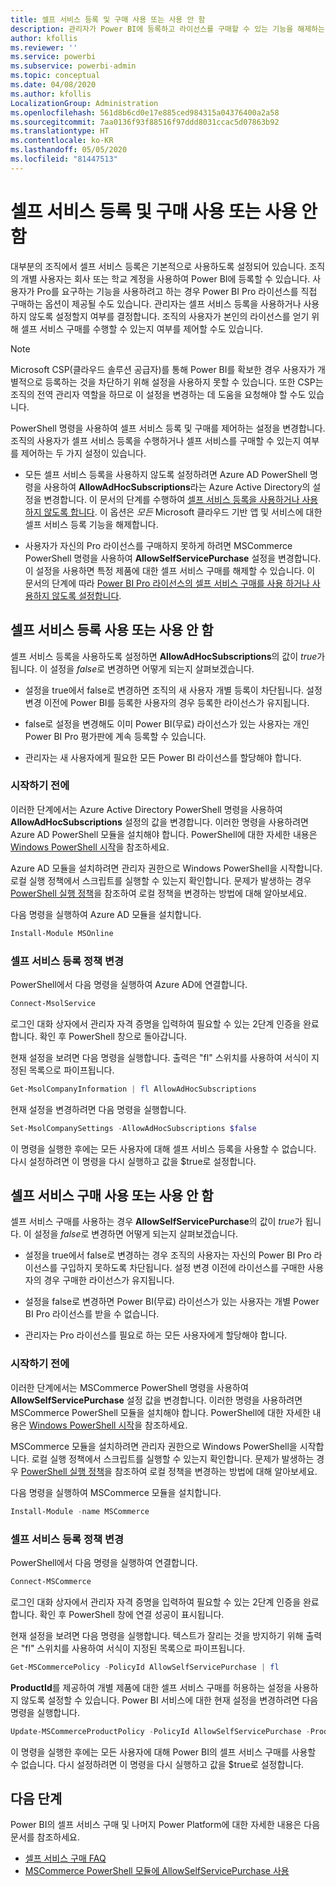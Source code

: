 ```yaml
---
title: 셀프 서비스 등록 및 구매 사용 또는 사용 안 함
description: 관리자가 Power BI에 등록하고 라이선스를 구매할 수 있는 기능을 해제하는 방법에 대한 정보입니다.
author: kfollis
ms.reviewer: ''
ms.service: powerbi
ms.subservice: powerbi-admin
ms.topic: conceptual
ms.date: 04/08/2020
ms.author: kfollis
LocalizationGroup: Administration
ms.openlocfilehash: 561d8b6cd0e17e885ced984315a04376400a2a58
ms.sourcegitcommit: 7aa0136f93f88516f97ddd8031ccac5d07863b92
ms.translationtype: HT
ms.contentlocale: ko-KR
ms.lasthandoff: 05/05/2020
ms.locfileid: "81447513"
---
```

# <a name="enable-or-disable-self-service-sign-up-and-purchasing"></a>셀프 서비스 등록 및 구매 사용 또는 사용 안 함

대부분의 조직에서 셀프 서비스 등록은 기본적으로 사용하도록 설정되어 있습니다. 조직의 개별 사용자는 회사 또는 학교 계정을 사용하여 Power BI에 등록할 수 있습니다. 사용자가 Pro를 요구하는 기능을 사용하려고 하는 경우 Power BI Pro 라이선스를 직접 구매하는 옵션이 제공될 수도 있습니다. 관리자는 셀프 서비스 등록을 사용하거나 사용하지 않도록 설정할지 여부를 결정합니다. 조직의 사용자가 본인의 라이선스를 얻기 위해 셀프 서비스 구매를 수행할 수 있는지 여부를 제어할 수도 있습니다.

> [!NOTE]
>Microsoft CSP(클라우드 솔루션 공급자)를 통해 Power BI를 확보한 경우 사용자가 개별적으로 등록하는 것을 차단하기 위해 설정을 사용하지 못할 수 있습니다. 또한 CSP는 조직의 전역 관리자 역할을 하므로 이 설정을 변경하는 데 도움을 요청해야 할 수도 있습니다.
>
>

PowerShell 명령을 사용하여 셀프 서비스 등록 및 구매를 제어하는 설정을 변경합니다. 조직의 사용자가 셀프 서비스 등록을 수행하거나 셀프 서비스를 구매할 수 있는지 여부를 제어하는 두 가지 설정이 있습니다.

- 모든 셀프 서비스 등록을 사용하지 않도록 설정하려면 Azure AD PowerShell 명령을 사용하여 **AllowAdHocSubscriptions**라는 Azure Active Directory의 설정을 변경합니다. 이 문서의 단계를 수행하여 [셀프 서비스 등록을 사용하거나 사용하지 않도록 합니다](#enable-or-disable-self-service-signup). 이 옵션은 *모든* Microsoft 클라우드 기반 앱 및 서비스에 대한 셀프 서비스 등록 기능을 해제합니다.

- 사용자가 자신의 Pro 라이선스를 구매하지 못하게 하려면 MSCommerce PowerShell 명령을 사용하여 **AllowSelfServicePurchase** 설정을 변경합니다. 이 설정을 사용하면 특정 제품에 대한 셀프 서비스 구매를 해제할 수 있습니다. 이 문서의 단계에 따라 [Power BI Pro 라이선스의 셀프 서비스 구매를 사용 하거나 사용하지 않도록 설정합니다](#enable-or-disable-self-service-purchase).

## <a name="enable-or-disable-self-service-signup"></a>셀프 서비스 등록 사용 또는 사용 안 함

셀프 서비스 등록을 사용하도록 설정하면 **AllowAdHocSubscriptions**의 값이  *true*가 됩니다. 이 설정을 *false*로 변경하면 어떻게 되는지 살펴보겠습니다.

- 설정을 true에서 false로 변경하면 조직의 새 사용자 개별 등록이 차단됩니다. 설정 변경 이전에 Power BI를 등록한 사용자의 경우 등록한 라이선스가 유지됩니다.

- false로 설정을 변경해도 이미 Power BI(무료) 라이선스가 있는 사용자는 개인 Power BI Pro 평가판에 계속 등록할 수 있습니다.

- 관리자는 새 사용자에게 필요한 모든 Power BI 라이선스를 할당해야 합니다.

### <a name="before-you-begin"></a>시작하기 전에

이러한 단계에서는 Azure Active Directory PowerShell 명령을 사용하여 **AllowAdHocSubscriptions** 설정의 값을 변경합니다. 이러한 명령을 사용하려면 Azure AD PowerShell 모듈을 설치해야 합니다. PowerShell에 대한 자세한 내용은 [Windows PowerShell 시작](https://docs.microsoft.com/powershell/scripting/getting-started/getting-started-with-windows-powershell?view=powershell-7)을 참조하세요.

Azure AD 모듈을 설치하려면 관리자 권한으로 Windows PowerShell을 시작합니다. 로컬 실행 정책에서 스크립트를 실행할 수 있는지 확인합니다. 문제가 발생하는 경우 [PowerShell 실행 정책](https://docs.microsoft.com/powershell/module/microsoft.powershell.core/about/about_execution_policies?view=powershell-7#powershell-execution-policies)을 참조하여 로컬 정책을 변경하는 방법에 대해 알아보세요.

다음 명령을 실행하여 Azure AD 모듈을 설치합니다.

```powershell
Install-Module MSOnline
```

### <a name="change-the-self-service-signup-policy"></a>셀프 서비스 등록 정책 변경

PowerShell에서 다음 명령을 실행하여 Azure AD에 연결합니다.

```powershell
Connect-MsolService
```

로그인 대화 상자에서 관리자 자격 증명을 입력하여 필요할 수 있는 2단계 인증을 완료합니다. 확인 후 PowerShell 창으로 돌아갑니다.

현재 설정을 보려면 다음 명령을 실행합니다. 출력은 "fl" 스위치를 사용하여 서식이 지정된 목록으로 파이프됩니다.

```powershell
Get-MsolCompanyInformation | fl AllowAdHocSubscriptions
```

현재 설정을 변경하려면 다음 명령을 실행합니다.

```powershell
Set-MsolCompanySettings -AllowAdHocSubscriptions $false
```

이 명령을 실행한 후에는 모든 사용자에 대해 셀프 서비스 등록을 사용할 수 없습니다. 다시 설정하려면 이 명령을 다시 실행하고 값을 $true로 설정합니다.

## <a name="enable-or-disable-self-service-purchase"></a>셀프 서비스 구매 사용 또는 사용 안 함

셀프 서비스 구매를 사용하는 경우 **AllowSelfServicePurchase**의 값이 *true*가 됩니다. 이 설정을 *false*로 변경하면 어떻게 되는지 살펴보겠습니다.

- 설정을 true에서 false로 변경하는 경우 조직의 사용자는 자신의 Power BI Pro 라이선스를 구입하지 못하도록 차단됩니다. 설정 변경 이전에 라이선스를 구매한 사용자의 경우 구매한 라이선스가 유지됩니다.

- 설정을 false로 변경하면 Power BI(무료) 라이선스가 있는 사용자는 개별 Power BI Pro 라이선스를 받을 수 없습니다. 

- 관리자는 Pro 라이선스를 필요로 하는 모든 사용자에게 할당해야 합니다.

### <a name="before-you-begin"></a>시작하기 전에

이러한 단계에서는 MSCommerce PowerShell 명령을 사용하여 **AllowSelfServicePurchase** 설정 값을 변경합니다. 이러한 명령을 사용하려면 MSCommerce PowerShell 모듈을 설치해야 합니다. PowerShell에 대한 자세한 내용은 [Windows PowerShell 시작](https://docs.microsoft.com/powershell/scripting/getting-started/getting-started-with-windows-powershell?view=powershell-7)을 참조하세요.

MSCommerce 모듈을 설치하려면 관리자 권한으로 Windows PowerShell을 시작합니다. 로컬 실행 정책에서 스크립트를 실행할 수 있는지 확인합니다. 문제가 발생하는 경우 [PowerShell 실행 정책](https://docs.microsoft.com/powershell/module/microsoft.powershell.core/about/about_execution_policies?view=powershell-7#powershell-execution-policies)을 참조하여 로컬 정책을 변경하는 방법에 대해 알아보세요.

다음 명령을 실행하여 MSCommerce 모듈을 설치합니다.

```powershell
Install-Module -name MSCommerce
```

### <a name="change-the-self-service-signup-policy"></a>셀프 서비스 등록 정책 변경

PowerShell에서 다음 명령을 실행하여 연결합니다.

```powershell
Connect-MSCommerce
```

로그인 대화 상자에서 관리자 자격 증명을 입력하여 필요할 수 있는 2단계 인증을 완료합니다. 확인 후 PowerShell 창에 연결 성공이 표시됩니다.

현재 설정을 보려면 다음 명령을 실행합니다. 텍스트가 잘리는 것을 방지하기 위해 출력은 "fl" 스위치를 사용하여 서식이 지정된 목록으로 파이프됩니다.

```powershell
Get-MSCommercePolicy -PolicyId AllowSelfServicePurchase | fl
```

**ProductId**를 제공하여 개별 제품에 대한 셀프 서비스 구매를 허용하는 설정을 사용하지 않도록 설정할 수 있습니다. Power BI 서비스에 대한 현재 설정을 변경하려면 다음 명령을 실행합니다.

```powershell
Update-MSCommerceProductPolicy -PolicyId AllowSelfServicePurchase -ProductId CFQ7TTC0L3PB -Enabled $False
```

이 명령을 실행한 후에는 모든 사용자에 대해 Power BI의 셀프 서비스 구매를 사용할 수 없습니다. 다시 설정하려면 이 명령을 다시 실행하고 값을 $true로 설정합니다.

## <a name="next-steps"></a>다음 단계

Power BI의 셀프 서비스 구매 및 나머지 Power Platform에 대한 자세한 내용은 다음 문서를 참조하세요.

- [셀프 서비스 구매 FAQ](https://docs.microsoft.com/microsoft-365/commerce/subscriptions/self-service-purchase-faq?view=o365-worldwide#admin-capabilities)
- [MSCommerce PowerShell 모듈에 AllowSelfServicePurchase 사용](https://docs.microsoft.com/microsoft-365/commerce/subscriptions/allowselfservicepurchase-powershell?view=o365-worldwide)
